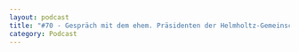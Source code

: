 ```yaml
---
layout: podcast
title: "#70 - Gespräch mit dem ehem. Präsidenten der Helmholtz-Gemeinschaft Prof. Dr. Jürgen Mlynek."
category: Podcast
---
```


<p><script class="podigee-podcast-player" src="https://cdn.podigee.com/podcast-player/javascripts/podigee-podcast-player.js" data-configuration="https://interviews-4-future.podigee.io/70-i4f/embed?context=external"></script></p>
